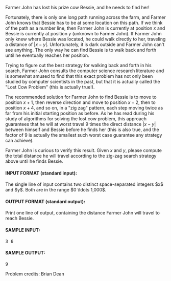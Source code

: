 Farmer John has lost his prize cow Bessie, and he needs to find her!

Fortunately, there is only one long path running across the farm, and Farmer
John knows that Bessie has to be at some location on this path.  If we think of
the path as a number line, then Farmer John is currently at position $x$ and
Bessie is currently at position $y$ (unknown to Farmer John).  If Farmer John
only knew where Bessie was located, he could walk directly to her, traveling a
distance of $|x - y|$.  Unfortunately, it is dark outside and Farmer John can't
see anything.  The only way he can find Bessie is to walk back and forth until
he eventually reaches her position.

Trying to figure out the best strategy for walking back and forth in his search,
Farmer John consults the computer science research literature and is
somewhat amused to find that this exact problem has not only been studied by
computer scientists in the past, but that it is actually called the "Lost Cow
Problem" (this is actually true!).

The recommended solution for Farmer John to find Bessie is to move to position
$x+1$, then reverse direction and move to position $x-2$, then to position
$x+4$, and so on, in a  "zig zag" pattern, each step moving twice as far from
his initial starting position as before.  As he has read during his study of algorithms
for solving the lost cow problem, this approach guarantees that he will at worst
travel 9 times the direct distance $|x-y|$ between himself and Bessie before he
finds her (this is also true, and the factor of 9 is actually the smallest such
worst case guarantee any strategy can achieve).

Farmer John is curious to verify this result.  Given $x$ and $y$, please compute
the  total distance he will travel according to the zig-zag search strategy above
until he finds Bessie.

<div class='prob-in-spec'><h4>INPUT FORMAT (standard input):</h4>
The single line of input contains two distinct space-separated integers $x$ and
$y$.  Both are in the range $0 \ldots 1,000$.
</div>

<div class='prob-out-spec'><h4>OUTPUT FORMAT (standard output):</h4>
Print one line of output, containing the distance Farmer John will travel to
reach Bessie.
</div>

<h4>SAMPLE INPUT:</h4><pre class='in'>
3 6
</pre><h4>SAMPLE OUTPUT:</h4> <pre class='out'>
9
</pre>


Problem credits: Brian Dean